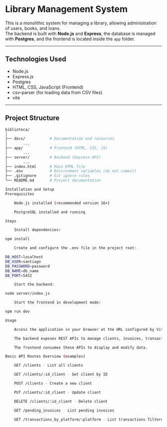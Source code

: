 # Library Management System

This is a monolithic system for managing a library, allowing administration of users, books, and loans.  
The backend is built with **Node.js** and **Express**, the database is managed with **Postgres**, and the frontend is located inside the `app` folder.

---

## Technologies Used

- Node.js  
- Express.js  
- Postgres  
- HTML, CSS, JavaScript (Frontend)  
- csv-parser (for loading data from CSV files)  
- vite  

---

## Project Structure

```bash
biblioteca/
│
├── docs/           # Documentation and resources
│       ...
├── app/            # Frontend (HTML, CSS, JS)
│       ...
├── server/         # Backend (Express API)
│       ...
├── index.html      # Main HTML file
├── .env            # Environment variables (do not commit)
├── .gitignore      # Git ignore rules
└── README.md       # Project documentation

Installation and Setup
Prerequisites

    Node.js installed (recommended version 16+)

    PostgreSQL installed and running

Steps

    Install dependencies:

npm install

    Create and configure the .env file in the project root:

DB_HOST=localhost
DB_USER=santiago
DB_PASSWORD=password
DB_NAME=db_name
DB_PORT=5432

    Start the backend:

node server/index.js

    Start the frontend in development mode:

npm run dev

Usage

    Access the application in your browser at the URL configured by Vite (usually http://localhost:3000).

    The backend exposes REST APIs to manage clients, invoices, transactions, and more.

    The frontend consumes these APIs to display and modify data.

Basic API Routes Overview (examples)

    GET /clients - List all clients

    GET /clients/:id_client - Get client by ID

    POST /clients - Create a new client

    PUT /clients/:id_client - Update client

    DELETE /clients/:id_client - Delete client

    GET /pending_invoices - List pending invoices

    GET /transactions_by_platform/:platform - List transactions filtered by platform